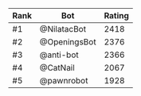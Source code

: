 Rank|Bot|Rating
---|---|---
#1|@NilatacBot|2418
#2|@OpeningsBot|2376
#3|@anti-bot|2366
#4|@CatNail|2067
#5|@pawnrobot|1928
